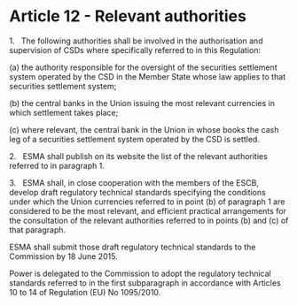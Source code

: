 # Article 12 - Relevant authorities


1.   The following authorities shall be involved in the authorisation and supervision of CSDs where specifically referred to in this Regulation:

(a) the authority responsible for the oversight of the securities settlement system operated by the CSD in the Member State whose law applies to that securities settlement system;

(b) the central banks in the Union issuing the most relevant currencies in which settlement takes place;

(c) where relevant, the central bank in the Union in whose books the cash leg of a securities settlement system operated by the CSD is settled.

2.   ESMA shall publish on its website the list of the relevant authorities referred to in paragraph 1.

3.   ESMA shall, in close cooperation with the members of the ESCB, develop draft regulatory technical standards specifying the conditions under which the Union currencies referred to in point (b) of paragraph 1 are considered to be the most relevant, and efficient practical arrangements for the consultation of the relevant authorities referred to in points (b) and (c) of that paragraph.

ESMA shall submit those draft regulatory technical standards to the Commission by 18 June 2015.

Power is delegated to the Commission to adopt the regulatory technical standards referred to in the first subparagraph in accordance with Articles 10 to 14 of Regulation (EU) No 1095/2010.

